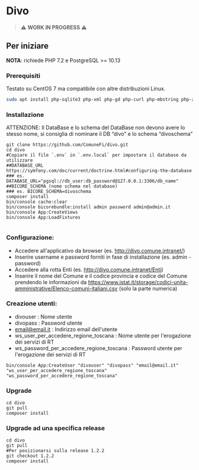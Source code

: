 # Divo

> ⚠️ **WORK IN PROGRESS** ⚠️

## Per iniziare

**NOTA**: richiede PHP 7.2 e PostgreSQL >= 10.13 

### Prerequisiti

Testato su CentOS 7 ma compatibile con altre distribuzioni Linux.

```sh
sudo apt install php-sqlite3 php-xml php-gd php-curl php-mbstring php-zip composer git
```

### Installazione

ATTENZIONE: Il DataBase e lo schema del DataBase non devono avere lo stesso nome, si consiglia di nominare il DB “divo” e lo schema “divoschema”

```
git clone https://github.com/ComuneFi/divo.git
cd divo
#Copiare il file `.env` in `.env.local` per impostare il database da utilizzare
##DATABASE_URL https://symfony.com/doc/current/doctrine.html#configuring-the-database
### es. DATABASE_URL="pgsql://db_user:db_password@127.0.0.1:3306/db_name"
##BICORE_SCHEMA (nome schema nel database)
### es. BICORE_SCHEMA=divoschema
composer install
bin/console cache:clear
bin/console bicorebundle:install admin password admin@admin.it
bin/console App:CreateViews
bin/console App:LoadFixtures


```


### Configurazione:

- Accedere all'applicativo da browser (es. http://divo.comune.intranet/)
- Inserire username e password forniti in fase di installazione (es. admin - password)
- Accedere alla rotta Enti (es. http://divo.comune.intranet/Enti)
- Inserire il nome del Comune e il codice provincia e codice del Comune prendendo le informazioni da https://www.istat.it/storage/codici-unita-amministrative/Elenco-comuni-italiani.csv (solo la parte numerica)


### Creazione utenti:
* divouser : Nome utente
* divopass : Password utente
* email@email.it : Indirizzo email dell'utente
* ws_user_per_accedere_regione_toscana : Nome utente per l'erogazione dei servizi di RT
* ws_password_per_accedere_regione_toscana : Password utente per l'erogazione dei servizi di RT

```
bin/console App:CreateUser "divouser" "divopass" "email@email.it" "ws_user_per_accedere_regione_toscana" "ws_password_per_accedere_regione_toscana"
```

### Upgrade
```
cd divo
git pull
composer install
```

### Upgrade ad una specifica release
```
cd divo
git pull
#Per posizionarsi sulla release 1.2.2
git checkout 1.2.2
composer install
```
